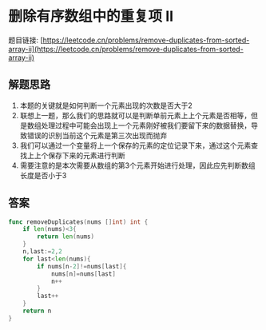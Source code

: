 # 删除有序数组中的重复项 II

题目链接: [https://leetcode.cn/problems/remove-duplicates-from-sorted-array-ii](https://leetcode.cn/problems/remove-duplicates-from-sorted-array-ii)

## 解题思路

1. 本题的关键就是如何判断一个元素出现的次数是否大于2
2. 联想上一题，那么我们的思路就可以是判断单前元素上上个元素是否相等，但是数组处理过程中可能会出现上一个元素刚好被我们要留下来的数据替换，导致错误的识别当前这个元素是第三次出现而抛弃
3. 我们可以通过一个变量将上一个保存的元素的定位记录下来，通过这个元素查找上上个保存下来的元素进行判断
4. 需要注意的是本次需要从数组的第3个元素开始进行处理，因此应先判断数组长度是否小于3

## 答案

```go
func removeDuplicates(nums []int) int {
    if len(nums)<3{
        return len(nums)
    }
    n,last:=2,2
    for last<len(nums){
        if nums[n-2]!=nums[last]{
            nums[n]=nums[last]
            n++
        }
        last++
    }
    return n
}
```
